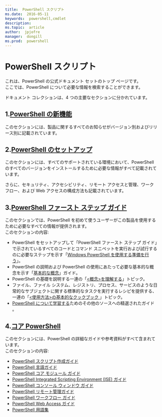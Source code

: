 ```yaml
---
title:  PowerShell スクリプト
ms.date:  2016-05-11
keywords:  powershell,cmdlet
description:  
ms.topic:  article
author:  jpjofre
manager:  dongill
ms.prod:  powershell
---
```


#  PowerShell スクリプト

これは、PowerShell の公式ドキュメント セットのトップ ページです。  
ここでは、PowerShell について必要な情報を検索することができます。

ドキュメント コレクションは、4 つの主要なセクションに分かれています。

##  1.[PowerShell の新機能](whats-new/What-s-New-With-PowerShell.md)
このセクションには、製品に関するすべてのお知らせがバージョン別およびリリース別に記載されています。

##  2.[PowerShell のセットアップ](setup/setup-reference.md)
このセクションには、すべてのサポートされている環境において、PowerShell のすべてのバージョンをインストールするために必要な情報がすべて記載されています。  

さらに、セキュリティ、アクセシビリティ、リモート アクセスと管理、ワークフロー、および Web アクセスの構成方法も記載されています。

##  3.[PowerShell ファースト ステップ ガイド](getting-started/Getting-Started-with-Windows-PowerShell.md)
このセクションでは、PowerShell を初めて使うユーザーがこの製品を使用するために必要なすべての情報が提供されます。  
このセクションの内容:
-   PowerShell をセットアップして「PowerShell ファースト ステップ ガイド」で示されているすべてのコードとコマンド スニペットを実行および試行するのに必要なステップを示す「[Windows PowerShell を使用する準備を行う](getting-started/Getting-Ready-to-Use-Windows-PowerShell.md)」。
-  PowerShell の説明および PowerShell の使用にあたって必要な基本的な概念を示す「[基本的な概念](getting-started/fundamental-concepts.md)」ガイド。
-  PowerShell の基礎を説明する一連の「[&lt;概念&gt;を理解する](getting-started/understanding-concepts-reference.md)」トピック。
-  ファイル、ファイル システム、レジストリ、プロセス、サービスのような日常的なサブジェクトに関する標準的なタスクを実行するレシピを提供する、一連の「[&lt;使用方法&gt;の基本的なクックブック ](getting-started/cookbooks/basic-cookbooks-reference.md)」トピック。
-  [PowerShell について学習する](getting-started/more-powershell-learning.md)ためのその他のソースへの精選されたガイド 。

##  4.[コア PowerShell](core-powershell/core-powershell.md)
このセクションには、PowerShell の詳細なガイドや参考資料がすべて含まれています。  
このセクションの内容:
-  [PowerShell スクリプト作成ガイド](core-powershell/scripting-guide.md)
-  [PowerShell 言語ガイド](core-powershell/language-guide.md)
-  [PowerShell コア モジュール ガイド](core-powershell/core-modules.md)
-  [PowerShell Integrated Scripting Environment (ISE) ガイド](core-powershell/ise-guide.md)
-  [PowerShell コンソール ウィンドウ ガイド](core-powershell/console-guide.md)
-  [PowerShell リモート管理ガイド](core-powershell/Running-Remote-Commands.md)
-  [PowerShell ワークフロー ガイド](core-powershell/workflows-guide.md)
-  [PowerShell Web Access ガイド](core-powershell/web-access.md)
-  [PowerShell 用語集](Windows-PowerShell-Glossary.md)



<!--HONumber=May16_HO4-->


